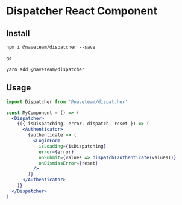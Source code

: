 # Dispatcher React Component

## Install

`npm i @naveteam/dispatcher --save`

or

`yarn add @naveteam/dispatcher`

## Usage

```jsx
import Dispatcher from '@naveteam/dispatcher'

const MyComponent = () => (
  <Dispatcher>
    {({ isDispatching, error, dispatch, reset }) => (
      <Authenticator>
        {authenticate => (
          <LoginForm
            isLoading={isDispatching}
            error={error}
            onSubmit={values => dispatch(authenticate(values))}
            onDismissError={reset}
          />
        )}
      </Authenticator>
    )}
  </Dispatcher>
)
```